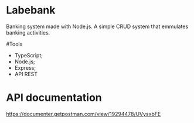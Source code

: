 # Labebank
Banking system made with Node.js. A simple CRUD system that emmulates banking activities.

#Tools
- TypeScript;
- Node.js;
- Express;
- API REST

# API documentation
https://documenter.getpostman.com/view/19294478/UVysxbFE


